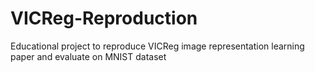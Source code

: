 # VICReg-Reproduction
Educational project to reproduce VICReg image representation learning paper and evaluate on MNIST dataset
